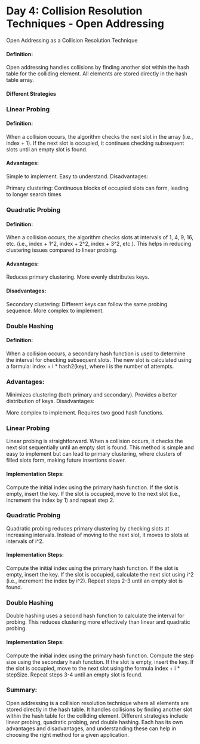 # Day 4: Collision Resolution Techniques - Open Addressing

Open Addressing as a Collision Resolution Technique

#### Definition:

Open addressing handles collisions by finding another slot within the hash table for the colliding element. All elements are stored directly in the hash table array.

#### Different Strategies

### Linear Probing

#### Definition:

When a collision occurs, the algorithm checks the next slot in the array (i.e., index + 1). If the next slot is occupied, it continues checking subsequent slots until an empty slot is found.

#### Advantages:

Simple to implement.
Easy to understand.
Disadvantages:

Primary clustering: Continuous blocks of occupied slots can form, leading to longer search times

### Quadratic Probing

#### Definition:

When a collision occurs, the algorithm checks slots at intervals of 1, 4, 9, 16, etc. (i.e., index + 1^2, index + 2^2, index + 3^2, etc.). This helps in reducing clustering issues compared to linear probing.

#### Advantages:

Reduces primary clustering.
More evenly distributes keys.

#### Disadvantages:

Secondary clustering: Different keys can follow the same probing sequence.
More complex to implement.

### Double Hashing

#### Definition:

When a collision occurs, a secondary hash function is used to determine the interval for checking subsequent slots. The new slot is calculated using a formula: index + i * hash2(key), where i is the number of attempts.

### Advantages:

Minimizes clustering (both primary and secondary).
Provides a better distribution of keys.
Disadvantages:

More complex to implement.
Requires two good hash functions.


### Linear Probing

Linear probing is straightforward. When a collision occurs, it checks the next slot sequentially until an empty slot is found. This method is simple and easy to implement but can lead to primary clustering, where clusters of filled slots form, making future insertions slower.

#### Implementation Steps:

Compute the initial index using the primary hash function.
If the slot is empty, insert the key.
If the slot is occupied, move to the next slot (i.e., increment the index by 1) and repeat step 2.


### Quadratic Probing

Quadratic probing reduces primary clustering by checking slots at increasing intervals. Instead of moving to the next slot, it moves to slots at intervals of i^2.

#### Implementation Steps:

Compute the initial index using the primary hash function.
If the slot is empty, insert the key.
If the slot is occupied, calculate the next slot using i^2 (i.e., increment the index by i^2).
Repeat steps 2-3 until an empty slot is found.


### Double Hashing

Double hashing uses a second hash function to calculate the interval for probing. This reduces clustering more effectively than linear and quadratic probing.

#### Implementation Steps:

Compute the initial index using the primary hash function.
Compute the step size using the secondary hash function.
If the slot is empty, insert the key.
If the slot is occupied, move to the next slot using the formula index + i * stepSize.
Repeat steps 3-4 until an empty slot is found.


### Summary:
Open addressing is a collision resolution technique where all elements are stored directly in the hash table. It handles collisions by finding another slot within the hash table for the colliding element. Different strategies include linear probing, quadratic probing, and double hashing. Each has its own advantages and disadvantages, and understanding these can help in choosing the right method for a given application.
